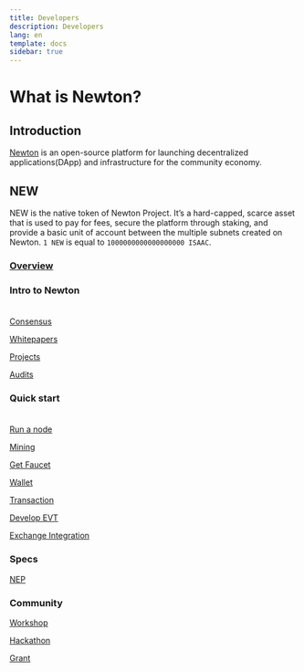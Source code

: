 ```yaml
---
title: Developers
description: Developers
lang: en
template: docs
sidebar: true
---
```


# What is Newton?

## Introduction

[Newton](https://newtonproject.org) is an open-source platform for launching decentralized applications(DApp) and infrastructure for the community economy.

## NEW

NEW is the native token of Newton Project. It’s a hard-capped, scarce asset that is used to pay for fees, secure the platform through staking, and provide a basic unit of account between the multiple subnets created on Newton. `1 NEW` is equal to `1000000000000000000 ISAAC`.

### [Overview](https://www.newtonproject.org/en/developers/docs/)<br/>

### Intro to Newton<br/><br/>

[Consensus](https://www.newtonproject.org/en/developers/docs/consensus/)<br/>

[Whitepapers](https://www.newtonproject.org/en/developers/docs/white-papers)<br/>

[Projects](https://www.newtonproject.org/en/developers/docs/projects)<br/>

[Audits](https://www.newtonproject.org/en/developers/docs/audits)<br/>

### Quick start<br/><br/>

[Run a node](https://www.newtonproject.org/en/developers/docs/run-a-node/)<br/>

[Mining](https://www.newtonproject.org/en/developers/docs/mining/)<br/>

[Get Faucet](https://www.newtonproject.org/en/developers/docs/get-faucet/) <br/>

[Wallet](https://www.newtonproject.org/en/developers/docs/wallet/)<br/>

[Transaction](https://www.newtonproject.org/en/developers/docs/transaction/)<br/>

[Develop EVT](https://www.newtonproject.org/en/developers/docs/smart-contracts/)<br/>

[Exchange Integration]()<br/>



###  Specs<br/>

[NEP](https://www.newtonproject.org/en/developers/docs/nep/)<br/>



### Community<br/>



[Workshop](https://www.newtonproject.org/en/developers/docs/workshop/)<br/>

[Hackathon](https://www.newtonproject.org/en/developers/docs/hackathon/)<br/>

[Grant](https://www.newtonproject.org/en/developers/docs/grant/)<br/>

